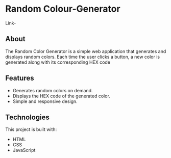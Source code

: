 # Random Colour-Generator
Link-

## About

The Random Color Generator is a simple web application that generates and displays random colors. Each time the user clicks a button, a new color is generated along with its corresponding HEX code

## Features
- Generates random colors on demand.
- Displays the HEX code of the generated color.
- Simple and responsive design.
  
## Technologies
This project is built with:

- HTML
- CSS
- JavaScript
